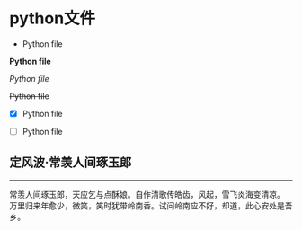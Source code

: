 # python文件

- Python file

**Python file**

*Python file*

~~Python file~~

- [x] Python file

- [ ] Python file
## 定风波·常羡人间琢玉郎
---
常羡人间琢玉郎，天应乞与点酥娘。自作清歌传皓齿，风起，雪飞炎海变清凉。
万里归来年愈少，微笑，笑时犹带岭南香。试问岭南应不好，却道，此心安处是吾乡。
